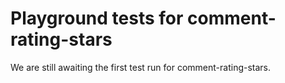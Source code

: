 # Playground tests for comment-rating-stars
We are still awaiting the first test run for comment-rating-stars.
